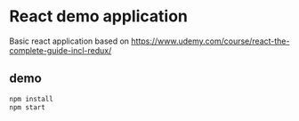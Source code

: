 # React demo application

Basic react application based on https://www.udemy.com/course/react-the-complete-guide-incl-redux/

## demo

```sh
npm install
npm start
```
